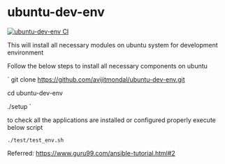 # ubuntu-dev-env

[![ubuntu-dev-env CI](https://github.com/avijitmondal/ubuntu-dev-env/actions/workflows/deploy.yml/badge.svg)](https://github.com/avijitmondal/ubuntu-dev-env/actions/workflows/deploy.yml)

This will install all necessary modules on ubuntu system for development environment

Follow the below steps to install all necessary components on ubuntu 

`
git clone https://github.com/avijitmondal/ubuntu-dev-env.git

cd ubuntu-dev-env

./setup
`

to check all the applications are installed or configured properly execute below script

`
./test/test_env.sh
`

Referred: https://www.guru99.com/ansible-tutorial.html#2

